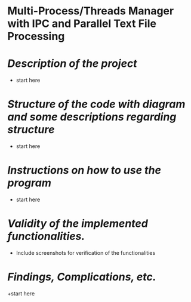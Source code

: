 # **Multi-Process/Threads Manager with IPC and Parallel Text File Processing**

# ***Description of the project***
+ start here
  
# ***Structure of the code with diagram and some descriptions regarding structure***
+ start here

# ***Instructions on how to use the program***
+ start here
  
# ***Validity of the implemented functionalities.***
+ Include screenshots for verification of the functionalities
  
# ***Findings, Complications, etc.***
+start here
